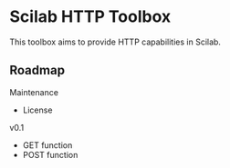 Scilab HTTP Toolbox
===================

This toolbox aims to provide HTTP capabilities in Scilab. 

Roadmap
-------

Maintenance 

- License

v0.1

- GET function
- POST function

